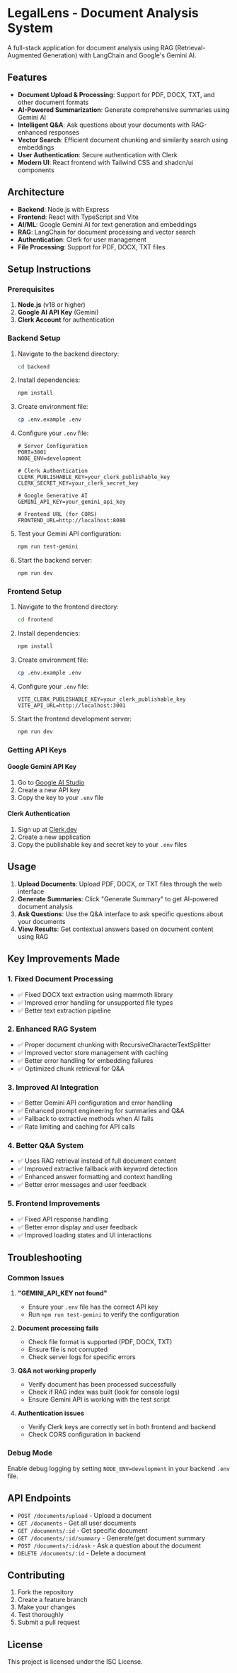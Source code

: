 # LegalLens - Document Analysis System

A full-stack application for document analysis using RAG (Retrieval-Augmented Generation) with LangChain and Google's Gemini AI.

## Features

- **Document Upload & Processing**: Support for PDF, DOCX, TXT, and other document formats
- **AI-Powered Summarization**: Generate comprehensive summaries using Gemini AI
- **Intelligent Q&A**: Ask questions about your documents with RAG-enhanced responses
- **Vector Search**: Efficient document chunking and similarity search using embeddings
- **User Authentication**: Secure authentication with Clerk
- **Modern UI**: React frontend with Tailwind CSS and shadcn/ui components

## Architecture

- **Backend**: Node.js with Express
- **Frontend**: React with TypeScript and Vite
- **AI/ML**: Google Gemini AI for text generation and embeddings
- **RAG**: LangChain for document processing and vector search
- **Authentication**: Clerk for user management
- **File Processing**: Support for PDF, DOCX, TXT files

## Setup Instructions

### Prerequisites

1. **Node.js** (v18 or higher)
2. **Google AI API Key** (Gemini)
3. **Clerk Account** for authentication

### Backend Setup

1. Navigate to the backend directory:
   ```bash
   cd backend
   ```

2. Install dependencies:
   ```bash
   npm install
   ```

3. Create environment file:
   ```bash
   cp .env.example .env
   ```

4. Configure your `.env` file:
   ```env
   # Server Configuration
   PORT=3001
   NODE_ENV=development

   # Clerk Authentication
   CLERK_PUBLISHABLE_KEY=your_clerk_publishable_key
   CLERK_SECRET_KEY=your_clerk_secret_key

   # Google Generative AI
   GEMINI_API_KEY=your_gemini_api_key

   # Frontend URL (for CORS)
   FRONTEND_URL=http://localhost:8080
   ```

5. Test your Gemini API configuration:
   ```bash
   npm run test-gemini
   ```

6. Start the backend server:
   ```bash
   npm run dev
   ```

### Frontend Setup

1. Navigate to the frontend directory:
   ```bash
   cd frontend
   ```

2. Install dependencies:
   ```bash
   npm install
   ```

3. Create environment file:
   ```bash
   cp .env.example .env
   ```

4. Configure your `.env` file:
   ```env
   VITE_CLERK_PUBLISHABLE_KEY=your_clerk_publishable_key
   VITE_API_URL=http://localhost:3001
   ```

5. Start the frontend development server:
   ```bash
   npm run dev
   ```

### Getting API Keys

#### Google Gemini API Key

1. Go to [Google AI Studio](https://makersuite.google.com/app/apikey)
2. Create a new API key
3. Copy the key to your `.env` file

#### Clerk Authentication

1. Sign up at [Clerk.dev](https://clerk.dev)
2. Create a new application
3. Copy the publishable key and secret key to your `.env` files

## Usage

1. **Upload Documents**: Upload PDF, DOCX, or TXT files through the web interface
2. **Generate Summaries**: Click "Generate Summary" to get AI-powered document analysis
3. **Ask Questions**: Use the Q&A interface to ask specific questions about your documents
4. **View Results**: Get contextual answers based on document content using RAG

## Key Improvements Made

### 1. Fixed Document Processing
- ✅ Fixed DOCX text extraction using mammoth library
- ✅ Improved error handling for unsupported file types
- ✅ Better text extraction pipeline

### 2. Enhanced RAG System
- ✅ Proper document chunking with RecursiveCharacterTextSplitter
- ✅ Improved vector store management with caching
- ✅ Better error handling for embedding failures
- ✅ Optimized chunk retrieval for Q&A

### 3. Improved AI Integration
- ✅ Better Gemini API configuration and error handling
- ✅ Enhanced prompt engineering for summaries and Q&A
- ✅ Fallback to extractive methods when AI fails
- ✅ Rate limiting and caching for API calls

### 4. Better Q&A System
- ✅ Uses RAG retrieval instead of full document content
- ✅ Improved extractive fallback with keyword detection
- ✅ Enhanced answer formatting and context handling
- ✅ Better error messages and user feedback

### 5. Frontend Improvements
- ✅ Fixed API response handling
- ✅ Better error display and user feedback
- ✅ Improved loading states and UI interactions

## Troubleshooting

### Common Issues

1. **"GEMINI_API_KEY not found"**
   - Ensure your `.env` file has the correct API key
   - Run `npm run test-gemini` to verify the configuration

2. **Document processing fails**
   - Check file format is supported (PDF, DOCX, TXT)
   - Ensure file is not corrupted
   - Check server logs for specific errors

3. **Q&A not working properly**
   - Verify document has been processed successfully
   - Check if RAG index was built (look for console logs)
   - Ensure Gemini API is working with the test script

4. **Authentication issues**
   - Verify Clerk keys are correctly set in both frontend and backend
   - Check CORS configuration in backend

### Debug Mode

Enable debug logging by setting `NODE_ENV=development` in your backend `.env` file.

## API Endpoints

- `POST /documents/upload` - Upload a document
- `GET /documents` - Get all user documents
- `GET /documents/:id` - Get specific document
- `GET /documents/:id/summary` - Generate/get document summary
- `POST /documents/:id/ask` - Ask a question about the document
- `DELETE /documents/:id` - Delete a document

## Contributing

1. Fork the repository
2. Create a feature branch
3. Make your changes
4. Test thoroughly
5. Submit a pull request

## License

This project is licensed under the ISC License.
